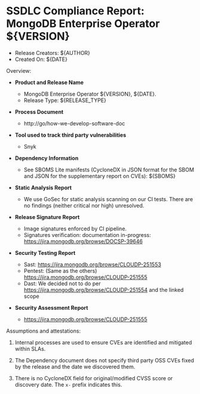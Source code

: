 SSDLC Compliance Report: MongoDB Enterprise Operator ${VERSION}
=================================================================

- Release Creators: ${AUTHOR}
- Created On:       ${DATE}

Overview:

- **Product and Release Name**

  - MongoDB Enterprise Operator ${VERSION}, ${DATE}.
  - Release Type: ${RELEASE_TYPE}

- **Process Document**
  - http://go/how-we-develop-software-doc

- **Tool used to track third party vulnerabilities**
  - Snyk

- **Dependency Information**
  - See SBOMS Lite manifests (CycloneDX in JSON format for the SBOM and JSON for the supplementary report on CVEs):
    ${SBOMS}

- **Static Analysis Report**
  - We use GoSec for static analysis scanning on our CI tests. There are no findings (neither critical nor high) unresolved.

- **Release Signature Report**
  - Image signatures enforced by CI pipeline.
  - Signatures verification: documentation in-progress: https://jira.mongodb.org/browse/DOCSP-39646

- **Security Testing Report**
  - Sast: https://jira.mongodb.org/browse/CLOUDP-251553
  - Pentest: (Same as the others) https://jira.mongodb.org/browse/CLOUDP-251555
  - Dast: We decided not to do per https://jira.mongodb.org/browse/CLOUDP-251554 and the linked scope

- **Security Assessment Report**
  - https://jira.mongodb.org/browse/CLOUDP-251555

Assumptions and attestations:

1. Internal processes are used to ensure CVEs are identified and mitigated within SLAs.

2. The Dependency document does not specify third party OSS CVEs fixed by the release and the date we discovered them.

3. There is no CycloneDX field for original/modified CVSS score or discovery date. The `x-` prefix indicates this.